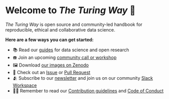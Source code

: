 # Welcome to _The Turing Way_ 👋

_The Turing Way_ is open source and community-led handbook for reproducible, ethical and collaborative data science.

**Here are a few ways you can get started:**
- 📚 Read our [guides](https://the-turing-way.netlify.app/) for data science and open research
- ☎️ Join an upcoming [community call or workshop](https://the-turing-way.start.page/)
- 🖼️ Download [our images on Zenodo](https://zenodo.org/records/8169292)
- 📣 Check out an [Issue](https://github.com/the-turing-way/the-turing-way/issues) or [Pull Request](https://github.com/the-turing-way/the-turing-way/pulls) 
- 🫂 Subscribe to our [newsletter](https://tinyletter.com/TuringWay) and join us on our community [Slack Workspace](https://join.slack.com/t/theturingway/shared_invite/zt-25ng40psm-rcaEBwhrEzsV4hhR6dz5uA)
- 👩‍💻 Remember to read our [Contribution guidelines](https://github.com/the-turing-way/the-turing-way/blob/main/CONTRIBUTING.md) and [Code of Conduct](https://github.com/the-turing-way/the-turing-way/blob/main/CODE_OF_CONDUCT.md)
